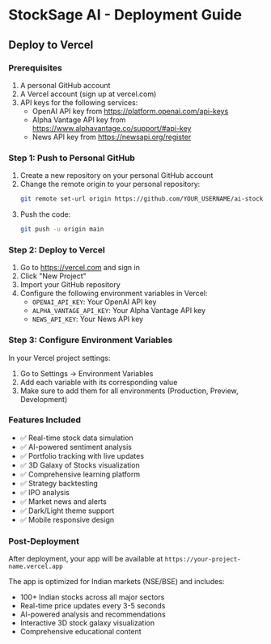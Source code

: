 # StockSage AI - Deployment Guide

## Deploy to Vercel

### Prerequisites
1. A personal GitHub account
2. A Vercel account (sign up at vercel.com)
3. API keys for the following services:
   - OpenAI API key from https://platform.openai.com/api-keys
   - Alpha Vantage API key from https://www.alphavantage.co/support/#api-key
   - News API key from https://newsapi.org/register

### Step 1: Push to Personal GitHub
1. Create a new repository on your personal GitHub account
2. Change the remote origin to your personal repository:
   ```bash
   git remote set-url origin https://github.com/YOUR_USERNAME/ai-stockmarket-analyzer.git
   ```
3. Push the code:
   ```bash
   git push -u origin main
   ```

### Step 2: Deploy to Vercel
1. Go to https://vercel.com and sign in
2. Click "New Project"
3. Import your GitHub repository
4. Configure the following environment variables in Vercel:
   - `OPENAI_API_KEY`: Your OpenAI API key
   - `ALPHA_VANTAGE_API_KEY`: Your Alpha Vantage API key
   - `NEWS_API_KEY`: Your News API key

### Step 3: Configure Environment Variables
In your Vercel project settings:
1. Go to Settings → Environment Variables
2. Add each variable with its corresponding value
3. Make sure to add them for all environments (Production, Preview, Development)

### Features Included
- ✅ Real-time stock data simulation
- ✅ AI-powered sentiment analysis
- ✅ Portfolio tracking with live updates
- ✅ 3D Galaxy of Stocks visualization
- ✅ Comprehensive learning platform
- ✅ Strategy backtesting
- ✅ IPO analysis
- ✅ Market news and alerts
- ✅ Dark/Light theme support
- ✅ Mobile responsive design

### Post-Deployment
After deployment, your app will be available at `https://your-project-name.vercel.app`

The app is optimized for Indian markets (NSE/BSE) and includes:
- 100+ Indian stocks across all major sectors
- Real-time price updates every 3-5 seconds
- AI-powered analysis and recommendations
- Interactive 3D stock galaxy visualization
- Comprehensive educational content 